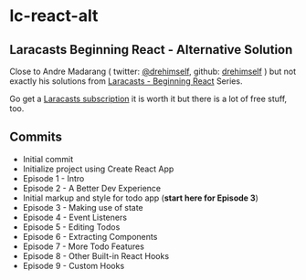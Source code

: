 # lc-react-alt

## Laracasts Beginning React - Alternative Solution

Close to Andre Madarang ( twitter: [@drehimself](https://twitter.com/drehimself), github: [drehimself](https://github.com/drehimself) ) but not exactly his solutions from [Laracasts - Beginning React](https://laracasts.com/series/beginning-react) Series.

Go get a [Laracasts subscription](https://laracasts.com/) it is worth it but there is a lot of free stuff, too.

## Commits

- Initial commit
- Initialize project using Create React App
- Episode 1 - Intro
- Episode 2 - A Better Dev Experience
- Initial markup and style for todo app (**start here for Episode 3**)
- Episode 3 - Making use of state
- Episode 4 - Event Listeners
- Episode 5 - Editing Todos
- Episode 6 - Extracting Components
- Episode 7 - More Todo Features
- Episode 8 - Other Built-in React Hooks
- Episode 9 - Custom Hooks
